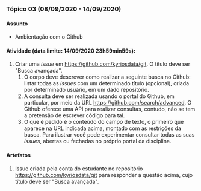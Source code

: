 ### Tópico 03 (08/09/2020 - 14/09/2020)

#### Assunto

- Ambientação com o Github

#### Atividade (data limite: **14/09/2020 23h59min59s**):

1. Criar uma _issue_ em https://github.com/kyriosdata/git. O título deve ser "Busca avançada".
   1. O corpo deve descrever como realizar a seguinte busca no Github: listar todas as _issues_ com um determinado título (opcional), criada por determinado usuário, em um dado repositório.
   1. A consulta deve ser realizada usando o portal do Github, em particular, por meio da URL https://github.com/search/advanced. O Github oferece uma API para realizar consultas, contudo, não se tem a pretensão de escrever código para tal.
   1. O que é pedido é o conteúdo do campo de texto, o primeiro que aparece na URL indicada acima, montado com as restrições da busca. Para ilustrar você pode experimentar consultar todas as suas _issues_, abertas ou fechadas no próprio portal da disciplina.

#### Artefatos

1. Issue criada pela conta do estudante no repositório https://github.com/kyriosdata/git para responder a questão acima, cujo título deve ser "Busca avançada".
